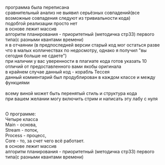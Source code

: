 программа была переписана</br>
сравнительный анализ не выявил серьёзных совпадений(все возможные совпадения следуют из тривиальности кода)</br>
подобгой реализации просто нет</br>
в основе лежит массив</br>
алгоритм планирования - приоритетный (методичка стр33) первого типа(с разными квантами времени)</br>
я в отчаянии (в предпоследней версии старый код мог остаться разве что в малых колличествах по недосмотру, однако я получил "вы сегодня больше не сдаете")</br>
при наличии у вас уверенности в плагиате кода готов указать 10 отличий от предоставленного вами якобы оригинала</br>
в крайнем случае данный код - корабль Тессея</br>
данный комментарий был продублирован в каждом классе и между функциями</br></br>
всему виной может быть перенятый стиль и структура кода</br>
при вашем желании могу включить стрим и написать эту лабу с нуля</br></br>


О программе:<br/>
Четыре класса<br/>
Main - основа,<br/>
Stream - поток,<br/>
Process - процесс,<br/>
Core - то, за счет чего всё работает.<br/>
в основе лежит массив</br>
алгоритм планирования - приоритетный (методичка стр33) первого типа(с разными квантами времени)</br>
